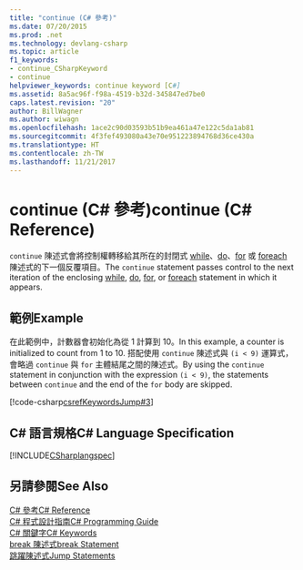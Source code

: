 ```yaml
---
title: "continue (C# 參考)"
ms.date: 07/20/2015
ms.prod: .net
ms.technology: devlang-csharp
ms.topic: article
f1_keywords:
- continue_CSharpKeyword
- continue
helpviewer_keywords: continue keyword [C#]
ms.assetid: 8a5ac96f-f98a-4519-b32d-345847ed7be0
caps.latest.revision: "20"
author: BillWagner
ms.author: wiwagn
ms.openlocfilehash: 1ace2c90d03593b51b9ea461a47e122c5da1ab81
ms.sourcegitcommit: 4f3fef493080a43e70e951223894768d36ce430a
ms.translationtype: HT
ms.contentlocale: zh-TW
ms.lasthandoff: 11/21/2017
---
```

# <a name="continue-c-reference"></a><span data-ttu-id="ceca1-102">continue (C# 參考)</span><span class="sxs-lookup"><span data-stu-id="ceca1-102">continue (C# Reference)</span></span>
<span data-ttu-id="ceca1-103">`continue` 陳述式會將控制權轉移給其所在的封閉式 [while](../../../csharp/language-reference/keywords/while.md)、[do](../../../csharp/language-reference/keywords/do.md)、[for](../../../csharp/language-reference/keywords/for.md) 或 [foreach](../../../csharp/language-reference/keywords/foreach-in.md) 陳述式的下一個反覆項目。</span><span class="sxs-lookup"><span data-stu-id="ceca1-103">The `continue` statement passes control to the next iteration of the enclosing [while](../../../csharp/language-reference/keywords/while.md), [do](../../../csharp/language-reference/keywords/do.md), [for](../../../csharp/language-reference/keywords/for.md), or [foreach](../../../csharp/language-reference/keywords/foreach-in.md) statement in which it appears.</span></span>  
  
## <a name="example"></a><span data-ttu-id="ceca1-104">範例</span><span class="sxs-lookup"><span data-stu-id="ceca1-104">Example</span></span>  
 <span data-ttu-id="ceca1-105">在此範例中，計數器會初始化為從 1 計算到 10。</span><span class="sxs-lookup"><span data-stu-id="ceca1-105">In this example, a counter is initialized to count from 1 to 10.</span></span> <span data-ttu-id="ceca1-106">搭配使用 `continue` 陳述式與 `(i < 9)` 運算式，會略過 `continue` 與 `for` 主體結尾之間的陳述式。</span><span class="sxs-lookup"><span data-stu-id="ceca1-106">By using the `continue` statement in conjunction with the expression `(i < 9)`, the statements between `continue` and the end of the `for` body are skipped.</span></span>  
  
 [!code-csharp[csrefKeywordsJump#3](../../../csharp/language-reference/keywords/codesnippet/CSharp/continue_1.cs)]  
  
## <a name="c-language-specification"></a><span data-ttu-id="ceca1-107">C# 語言規格</span><span class="sxs-lookup"><span data-stu-id="ceca1-107">C# Language Specification</span></span>  
 [!INCLUDE[CSharplangspec](~/includes/csharplangspec-md.md)]  
  
## <a name="see-also"></a><span data-ttu-id="ceca1-108">另請參閱</span><span class="sxs-lookup"><span data-stu-id="ceca1-108">See Also</span></span>  
 [<span data-ttu-id="ceca1-109">C# 參考</span><span class="sxs-lookup"><span data-stu-id="ceca1-109">C# Reference</span></span>](../../../csharp/language-reference/index.md)  
 [<span data-ttu-id="ceca1-110">C# 程式設計指南</span><span class="sxs-lookup"><span data-stu-id="ceca1-110">C# Programming Guide</span></span>](../../../csharp/programming-guide/index.md)  
 [<span data-ttu-id="ceca1-111">C# 關鍵字</span><span class="sxs-lookup"><span data-stu-id="ceca1-111">C# Keywords</span></span>](../../../csharp/language-reference/keywords/index.md)  
 [<span data-ttu-id="ceca1-112">break 陳述式</span><span class="sxs-lookup"><span data-stu-id="ceca1-112">break Statement</span></span>](/cpp/cpp/break-statement-cpp)  
 [<span data-ttu-id="ceca1-113">跳躍陳述式</span><span class="sxs-lookup"><span data-stu-id="ceca1-113">Jump Statements</span></span>](../../../csharp/language-reference/keywords/jump-statements.md)
